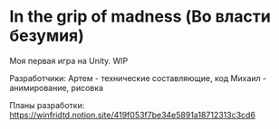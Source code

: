 # In the grip of madness (Во власти безумия)
Моя первая игра на Unity. 
WIP

Разработчики:
Артем - технические составляющие, код
Михаил - анимирование, рисовка

Планы разработки:
https://winfridtd.notion.site/419f053f7be34e5891a18712313c3cd6
